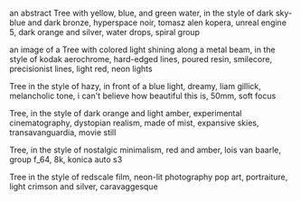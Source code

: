 an abstract Tree with yellow, blue, and green water, in the style of dark sky-blue and dark bronze, hyperspace noir, tomasz alen kopera, unreal engine 5, dark orange and silver, water drops, spiral group

an image of a Tree with colored light shining along a metal beam, in the style of kodak aerochrome, hard-edged lines, poured resin, smilecore, precisionist lines, light red, neon lights

Tree in the style of hazy, in front of a blue light, dreamy, liam gillick, melancholic tone, i can't believe how beautiful this is, 50mm, soft focus

Tree, in the style of dark orange and light amber, experimental cinematography, dystopian realism, made of mist, expansive skies, transavanguardia, movie still

Tree, in the style of nostalgic minimalism, red and amber, lois van baarle, group f_64, 8k, konica auto s3

Tree in the style of redscale film, neon-lit photography pop art, portraiture, light crimson and silver, caravaggesque 